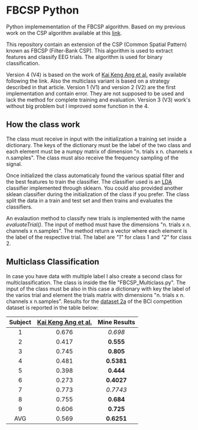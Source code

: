 # FBCSP Python
Python implemementation of the FBCSP algorithm. Based on my previous work on the CSP algorithm available at this [link](https://github.com/jesus-333/CSP-Python).

This repository contain an extension of the CSP (Common Spatial Pattern) known as FBCSP (Filter-Bank CSP). This algorithm is used to extract features and classify EEG trials. The algorithm is used for binary classification.

Version 4 (V4) is based on the work of [Kai Keng Ang et al.](https://ieeexplore.ieee.org/document/4634130) easily available following the link. Also the multiclass variant is based on a strategy described in that article. Version 1 (V1) and version 2 (V2) are the first implementation and contain error. They are not supposed to be used and lack the method for complete training and evaluation. Version 3 (V3) work's without big problem but I improved some function in the 4.

## How the class work
The class must receive in input with the initialization a training set inside a dictionary. The keys of the dictionary must be the label of the two class and each element must be a numpy matrix of dimension "n. trials x n. channels x n.samples". The class must also receive the frequency sampling of the signal.

Once initialized the class automaticaly found the various spatial filter and the best features to train the classifier. The classifier used is an [LDA](https://en.wikipedia.org/wiki/Linear_discriminant_analysis) classifier implemented through sklearn. You could also provided another sklean classifier during the initialization of the class if you prefer. The class split the data in a train and test set and then trains and evaluates the classifiers.

An evalaution method to classify new trials is implemented with the name *evaluateTrial()*. The input of method must have the dimensions "n. trials x n. channels x n.samples". The method return a vector where each element is the label of the respective trial. The label are *"1"* for class 1 and *"2"* for class 2.

## Multiclass Classification
In case you have data with multiple label I also create a second class for multiclassification. The class is inside the file "FBCSP_Multiclass.py". The input of the class must be also in this case a dictionary with key the label of the varios trial and element the trials matrix with dimensions "n. trials x n. channels x n.samples". Results for the [dataset 2a](http://www.bbci.de/competition/iv/desc_2a.pdf) of the BCI competition dataset is reported in the table below:

| Subject |  [Kai Keng Ang et al.](https://ieeexplore.ieee.org/document/4634130) | Mine Results |
|:-------:|:-----:|:----------:|
|    1    | 0.676 |    *0.698*   |
|    2    | 0.417 |    **0.555**   |
|    3    | 0.745 |    **0.805**   |
|    4    | 0.481 |   **0.5381**   |
|    5    | 0.398 |    **0.444**   |
|    6    | 0.273 |   **0.4027**   |
|    7    | 0.773 |   *0.7743*   |
|    8    | 0.755 |    **0.684**   |
|    9    | 0.606 |    **0.725**   |
|   AVG   | 0.569 |   **0.6251**   |
